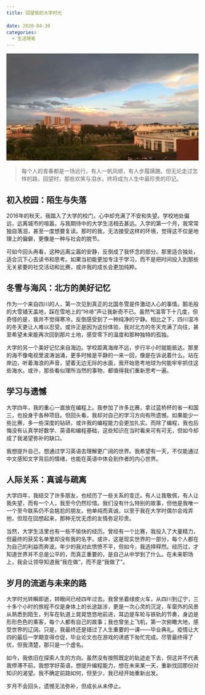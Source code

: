```yaml
---
title: 回望我的大学时光

date: 2020-04-30
categories:
  - 生活随笔
---
```


![](/src/content/images/2020-04-30-1.png)

> 每个人的青春都是一场远行，有人一帆风顺，有人步履蹒跚。但无论走过怎样的路，回望时，那些欢笑与泪水，终将成为人生中最珍贵的印记。

## 初入校园：陌生与失落
2016年的秋天，我踏入了大学的校门，心中却充满了不安和失望。学校地处偏远，远离城市的喧嚣，与我期待中的大学生活相去甚远。入学的第一个月，我常常独自落泪，甚至一度想要复读。那时的我，无法接受这样的环境，觉得这不仅是地理上的偏僻，更像是一种与社会的脱节。

可如今回头再看，这种远离尘嚣的安静，反倒成了我怀念的部分。那里适合独处，适合沉下心去读书和思考。如果当初能更加专注于学习，而不是把时间投入到那些无关紧要的社交活动和比赛，或许我的成长会更加纯粹。

## 冬雪与海风：北方的美好记忆
作为一个来自四川的人，第一次见到真正的北国冬雪是件激动人心的事情。鹅毛般的大雪铺天盖地，踩在雪地上的“咔哧”声让我新奇不已。虽然气温零下十几度，但奇怪的是，我并不觉得寒冷，反倒感受到了一种纯净的宁静。相比之下，四川湿冷的冬天更让人难以忍受。或许正是因为这份体验，我对北方的冬天充满了向往，甚至希望未来能再次回到那片土地，感受零下的温度和那种独特的孤独。

大学的另一个美好记忆来自海边。学校距离海岸不远，步行半小时就能抵达。那里的海不像电视里波涛汹涌，更多时候是平静的一来一回，像是在诉说着什么。站在岸边，听着海浪的声音，望着无边无际的水面，我开始思考地球为何能牢牢抓住这些海水。或许，那些看似理所当然的事物，都值得我们重新思考一遍。

## 学习与遗憾
大学四年，我的重心一直放在编程上。我参加了许多比赛，拿过蓝桥杯的省一和国三，也投身于各种项目。但回头看，我却对自己的学习方向有所遗憾。如果能少一些比赛，多一些深度的钻研，或许我的编程能力会更加扎实。而除了编程，我也后悔没有认真学好数学、英语和编程基础，这些知识在当时看来可有可无，但如今却成了我渴望弥补的缺口。

我想提升自己，想通过学习英语去理解更广阔的世界。我希望有一天，不仅能通过中文感知文字背后的情绪，也能在英语中体会到作者的内心世界。

## 人际关系：真诚与疏离
大学四年，我结交了许多朋友，也经历了一些关系的变迁。有人让我敬佩，有人让我失望，而有一个人，我至今仍然珍惜。我们没有什么特别的故事，但他是我唯一一个至今联系仍不会尴尬的朋友。他单纯而真诚，以至于我在大学时偶尔会戏弄他，但现在回想起来，那种无忧无虑的友情弥足珍贵。

当然，大学生活里也有一些不愉快的经历。曾经有一个比赛，我投入了大量精力，但最终的获奖名单里却没有我的名字。或许，这是现实世界的一部分，每个人都在为自己的利益而奔波。年少的我对此愤愤不平，但如今，我选择释然。经历过，才知道世界并不总是公平的，而真正重要的，是自己从中学到了什么。在未来职场上，我会让领导知道我“我在做”，而不是“我做了”。

## 岁月的流逝与未来的路
大学时光转瞬即逝，转眼间已经四年过去。我曾坐着绿皮火车，从四川到辽宁，三十多个小时的旅程不仅是身体上的长途跋涉，更是一次心灵的沉淀，车窗外的风景从熟悉到陌生，列车在轨道上晃晃悠悠地前进，耳边是车轮与铁轨的节奏，身边是形形色色的乘客，每个人都有自己的故事；我也曾坐上飞机，第一次俯瞰大地，感受世界的辽阔。只是，我最终还是错过了人生重要的一课——毕业典礼。疫情让大四的最后一学期变得仓促，毕业论文也在游戏的诱惑下匆忙完成。尽管最终得了优，但我清楚，那只是一个虚名。

如今，我依旧在探索人生的方向。虽然没有按照既定的轨迹走下去，但这并不代表我停滞不前。我想学好英语，想提升编程能力，想在未来某一天，重新找回那份对知识的渴望。我不确定前路如何，但至少，我已经开始重新出发。

岁月不会回头，遗憾无法弥补，但成长从未停止。
